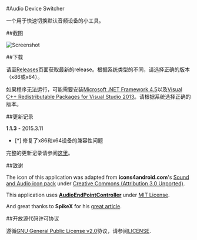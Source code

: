 #Audio Device Switcher

一个用于快速切换默认音频设备的小工具。

##截图

![Screenshot](http://pic.yupoo.com/bitex/EuFb3rH7/11y2VS.png)

##下载

请至[Releases](https://github.com/7bitex/Audio-Device-Switcher/releases)页面获取最新的release。根据系统类型的不同，请选择正确的版本（x86或x64）。

如果程序无法运行，可能需要安装[Microsoft .NET Framework 4.5](http://www.microsoft.com/zh-CN/download/details.aspx?id=30653)以及[Visual C++ Redistributable Packages for Visual Studio 2013](http://www.microsoft.com/zh-CN/download/details.aspx?id=40784)。请根据系统选择正确的版本。

##更新记录

**1.1.3** - 2015.3.11

 - [*] 修复了x86和x64设备的兼容性问题

完整的更新记录请参阅[这里](https://github.com/7bitex/Audio-Device-Switcher/blob/master/VERSIONS.zh-CN.md)。

##致谢

The icon of this application was adapted from **icons4android.com**'s [Sound and Audio icon pack](https://www.iconfinder.com/icons/208039/audio_headphones_sound_icon) under [Creative Commons (Attribution 3.0 Unported)](http://creativecommons.org/licenses/by/3.0/).

This application uses **[AudioEndPointController](https://github.com/DanStevens/AudioEndPointController)** under [MIT License](http://www.opensource.org/licenses/MIT).

And great thanks to **SpikeX** for his [great article](http://www.spikex.net/programmatically-changing-the-default-audio-playback-device-on-windows-vista-windows-7/).

##开放源代码许可协议

遵循[GNU General Public License v2.0](http://www.gnu.org/licenses/gpl-2.0.html)协议，请参阅[LICENSE](https://github.com/7bitex/Audio-Device-Switcher/blob/master/LICENSE).
